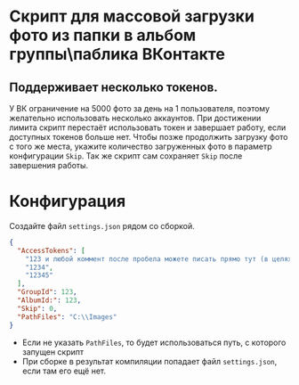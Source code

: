 ﻿# Скрипт для массовой загрузки фото из папки в альбом группы\паблика ВКонтакте

## Поддерживает несколько токенов.

У ВК ограничение на 5000 фото за день на 1 пользователя, поэтому желательно использовать несколько аккаунтов. При
достижении лимита скрипт перестаёт использовать токен и завершает работу, если доступных токенов больше нет.
Чтобы позже продолжить загрузку фото с того же места, укажите количество загруженных фото в параметр конфигурации `Skip`. Так же скрипт сам сохраняет `Skip` после завершения работы.

# Конфигурация
Создайте файл `settings.json` рядом со сборкой.

````json
{
  "AccessTokens": [
    "123 и любой коммент после пробела можете писать прямо тут (в целях удобства распознавания аккаунтов)",
    "1234",
    "12345"
  ],
  "GroupId": 123,
  "AlbumId:": 123,
  "Skip": 0,
  "PathFiles": "C:\\Images"
}
````
* Если не указать `PathFiles`, то будет использоваться путь, с которого запущен скрипт
* При сборке в результат компиляции попадает файл `settings.json`, если там его ещё нет.
